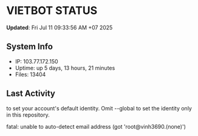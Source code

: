 # VIETBOT STATUS
**Updated**: Fri Jul 11 09:33:56 AM +07 2025

## System Info
- IP: 103.77.172.150
- Uptime: up 5 days, 13 hours, 21 minutes
- Files: 13404

## Last Activity

to set your account's default identity.
Omit --global to set the identity only in this repository.

fatal: unable to auto-detect email address (got 'root@vinh3690.(none)')
